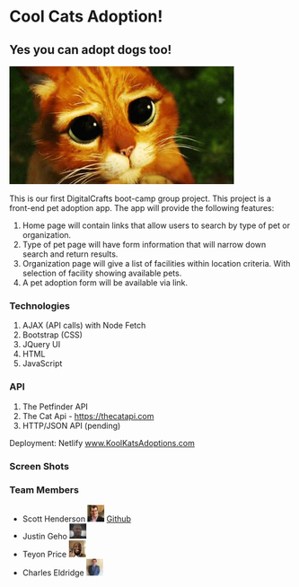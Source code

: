 # Cool Cats Adoption!
## Yes you can adopt dogs too!

<img src = "./images/puss_in_boots_sad_eyes.jpg" alt = "sad cat big eyes" width = "400">

This is our first DigitalCrafts boot-camp group project.  This project is a front-end pet adoption app.  The app will provide the following features:
1) Home page will contain links that allow users to search by type of pet or organization.
2) Type of pet page will have form information that will narrow down search and return results.
3) Organization page will give a list of facilities within location criteria.  With selection of facility showing available pets. 
4) A pet adoption form will be available via link.

### Technologies

1) AJAX (API calls) with Node Fetch
2) Bootstrap (CSS)
3) JQuery UI
4) HTML
5) JavaScript

### API

1) The Petfinder API
2) The Cat Api - https://thecatapi.com
3) HTTP/JSON API (pending)

Deployment: Netlify
www.KoolKatsAdoptions.com

### Screen Shots

### Team Members

- Scott Henderson <img src="./images/ScottH.jpeg" alt="Scott_Henderson_Pic" width="30"> [Github](https://github.com/smhenderson89)
- Justin Geho <img src="./images/JustinPic.jpg" alt="Justin Pic" width="30">
- Teyon Price <img src="./images/pic.jpg" alt="Teyon Pic" width="30">
- Charles Eldridge <img src="./images/celd.jpg" alt="Charles" width="30">
